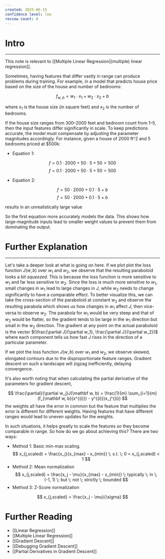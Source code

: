 ```yaml
---
created: 2025-06-15
confidence level: low
review count: 0
---
```

# Intro
---
This note is relevant to [[Multiple Linear Regression|(multiple) linear regression]].

Sometimes, having features that differ vastly in range can produce problems during training. For example, in a model that predicts house price based on the size of the house and number of bedrooms:

$$ f_{w,b} = w_1 \cdot x_1 + w_2 \cdot x_2 + b $$

where $x_1$ is the house size (in square feet) and $x_2$ is the number of bedrooms.

If the house size ranges from 300–2000 feet and bedroom count from 1–5, then the input features differ significantly in scale. To keep predictions accurate, the model must compensate by adjusting the parameter magnitudes accordingly. For instance, given a house of 2000 ft^2 and 5 bedrooms priced at $500k:

- Equation 1: 

$$ f=0.1⋅2000+50⋅5+50=500 $$
$$ f = 0.1 \cdot 2000 + 50 \cdot 5 + 50 = 500 $$

- Equation 2: 

$$ f=50⋅2000+0.1⋅5+b $$
$$ f = 50 \cdot 2000 + 0.1 \cdot 5 + b $$

results in an unrealistically large value

So the first equation more accurately models the data. This shows how large-magnitude inputs lead to smaller weight values to prevent them from dominating the output.

# Further Explanation
---
Let's take a deeper look at what is going on here. If we plot plot the loss function $J(w,b)$ over $w_1$ and $w_2$, we observe that the resulting paraboloid looks a bit _squeezed_. This is because the loss function is more sensitive to $w_1$ and far less sensitive to $w_2$. Since the loss is much more sensitive to $w_1$​, small changes in $w_1$​ lead to large changes in $J$, while $w_2$ needs to change significantly to have a comparable effect. To better visualize this, we can take the cross-section of the paraboloid at constant $w_2$ and observe the resulting parabola which shows us how changes in $w_1$ affect $J$, then vice-versa to observe $w_2$. The parabola for $w_1$ would be very steep and that of $w_2$ would be flatter, so the gradient tends to be large in the $w_1$ direction but small in the $w_2$ direction. The gradient at any point on the actual paraboloid is the vector $(\frac{\partial J}{\partial w_1}, \frac{\partial J}{\partial w_2})$ where each component tells us how fast $J$ rises in the direction of a particular parameter.

If we plot the loss function $J(w,b)$ over $w_1$ and $w_2$, we observe skewed, elongated contours due to the disproportionate feature ranges. Gradient descent on such a landscape will zigzag inefficiently, delaying convergence.

It's also worth noting that when calculating the partial derivative of the parameters for gradient descent,

$$ \frac{\partial}{\partial w_j}J(\mathbf w, b) = \frac{1}{m} \sum_{i=1}{m}(f_{\mathbf w, b}(x^{(i)}) - y^{(i)})x_j^{(i)} $$
the weights all have the error in common but the feature that multiplies the error is different for different weights. Having features that have different ranges would lead to uneven updates for the weights.

In such situations, it helps greatly to scale the features so they become comparable in range. So how do we go about achieving this? There are two ways:

- Method 1: Basic min-max scaling.
$$ x_{j,scaled} = \frac{x_j}{x_{max} - x_{min}} \; s.t. \; 0 < x_{j,scaled} < 1 $$
- Method 2: Mean normalization
$$ x_{j,scaled} = \frac{x_j - \mu}{x_{max} - x_{min}} \; typically \; in \; (-1, 1) \; but \; not \; strictly \; bounded $$
- Method 3: Z-Score normalization

$$ x_{j,scaled} = \frac{x_j - \mu}{\sigma} $$

# Further Reading
- [[Linear Regression]]
- [[Multiple Linear Regression]]
- [[Gradient Descent]]
- [[Debugging Gradient Descent]]
- [[Partial Derivatives in Gradient Descent]]